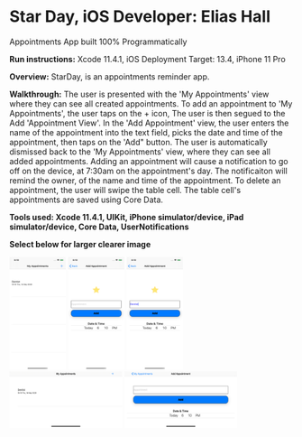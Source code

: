 # Star Day, iOS Developer: Elias Hall
Appointments App built 100% Programmatically

**Run instructions:** Xcode 11.4.1, iOS Deployment Target: 13.4, iPhone 11 Pro

**Overview:** StarDay, is an appointments reminder app.

**Walkthrough:** 
The user is presented with the 'My Appointments' view where they can see all created appointments. To add an appointment to 'My Appointments', the user taps on the + icon, The user is then segued to the Add 'Appointment View'. In the 'Add Appointment' view, the user enters the name of the appointment into the text field, picks the date and time of the appointment, then taps on the 'Add" button. The user is automatically dismissed back to the 'My Appointments' view, where they can see all added appointments. Adding an appointment will cause a notification to go off on the device, at 7:30am on the appointment's day. The notificaiton will remind the owner, of the name and time of the appointment. To delete an appointment, the user will swipe the table cell. The table cell's appointments are saved using Core Data.

**Tools used: Xcode 11.4.1, UIKit, iPhone simulator/device, iPad simulator/device, Core Data, UserNotifications**

**Select below for larger clearer image**
<p float="left">
<img src = "Images/ScreenShot1.png" width="100" height="200">
<img src = "Images/ScreenShot2.png" width="100" height="200">
<img src = "Images/ScreenShot3.png" width="100" height="200">
<img src = "Images/ScreenShot4.png" width="200" height="100">
<img src = "Images/ScreenShot5.png" width="200" height="100">
</p>

